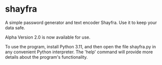 # shayfra
A simple password generator and text encoder Shayfra. Use it to keep your data safe.

Alpha Version 2.0 is now available for use.

To use the program, install Python 3.11, and then open the file shayfra.py in any convenient Python interpreter. The 'help' command will provide more details about the program's functionality.
